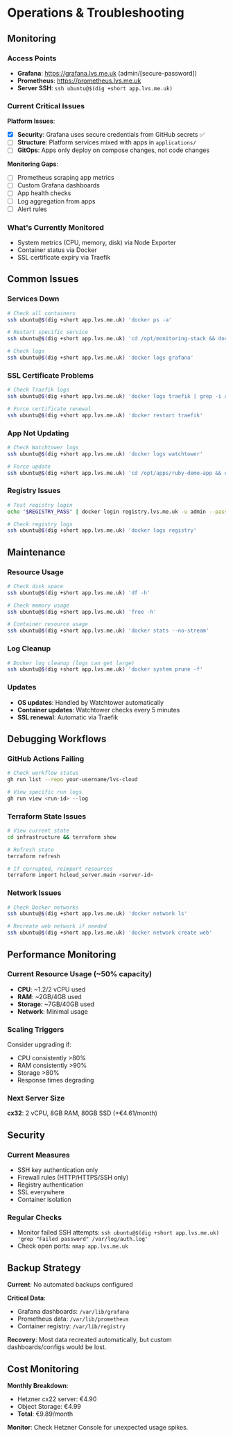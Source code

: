 # Operations & Troubleshooting

## Monitoring

### Access Points
- **Grafana**: https://grafana.lvs.me.uk (admin/[secure-password])
- **Prometheus**: https://prometheus.lvs.me.uk
- **Server SSH**: `ssh ubuntu@$(dig +short app.lvs.me.uk)`

### Current Critical Issues
**Platform Issues**:
- [x] **Security**: Grafana uses secure credentials from GitHub secrets ✅
- [ ] **Structure**: Platform services mixed with apps in `applications/`
- [ ] **GitOps**: Apps only deploy on compose changes, not code changes

**Monitoring Gaps**:
- [ ] Prometheus scraping app metrics
- [ ] Custom Grafana dashboards
- [ ] App health checks
- [ ] Log aggregation from apps
- [ ] Alert rules

### What's Currently Monitored
- System metrics (CPU, memory, disk) via Node Exporter
- Container status via Docker
- SSL certificate expiry via Traefik

## Common Issues

### Services Down
```bash
# Check all containers
ssh ubuntu@$(dig +short app.lvs.me.uk) 'docker ps -a'

# Restart specific service
ssh ubuntu@$(dig +short app.lvs.me.uk) 'cd /opt/monitoring-stack && docker compose restart grafana'

# Check logs
ssh ubuntu@$(dig +short app.lvs.me.uk) 'docker logs grafana'
```

### SSL Certificate Problems
```bash
# Check Traefik logs
ssh ubuntu@$(dig +short app.lvs.me.uk) 'docker logs traefik | grep -i acme'

# Force certificate renewal
ssh ubuntu@$(dig +short app.lvs.me.uk) 'docker restart traefik'
```

### App Not Updating
```bash
# Check Watchtower logs
ssh ubuntu@$(dig +short app.lvs.me.uk) 'docker logs watchtower'

# Force update
ssh ubuntu@$(dig +short app.lvs.me.uk) 'cd /opt/apps/ruby-demo-app && docker compose pull && docker compose up -d'
```

### Registry Issues
```bash
# Test registry login
echo "$REGISTRY_PASS" | docker login registry.lvs.me.uk -u admin --password-stdin

# Check registry logs
ssh ubuntu@$(dig +short app.lvs.me.uk) 'docker logs registry'
```

## Maintenance

### Resource Usage
```bash
# Check disk space
ssh ubuntu@$(dig +short app.lvs.me.uk) 'df -h'

# Check memory usage
ssh ubuntu@$(dig +short app.lvs.me.uk) 'free -h'

# Container resource usage
ssh ubuntu@$(dig +short app.lvs.me.uk) 'docker stats --no-stream'
```

### Log Cleanup
```bash
# Docker log cleanup (logs can get large)
ssh ubuntu@$(dig +short app.lvs.me.uk) 'docker system prune -f'
```

### Updates
- **OS updates**: Handled by Watchtower automatically
- **Container updates**: Watchtower checks every 5 minutes
- **SSL renewal**: Automatic via Traefik

## Debugging Workflows

### GitHub Actions Failing
```bash
# Check workflow status
gh run list --repo your-username/lvs-cloud

# View specific run logs
gh run view <run-id> --log
```

### Terraform State Issues
```bash
# View current state
cd infrastructure && terraform show

# Refresh state
terraform refresh

# If corrupted, reimport resources
terraform import hcloud_server.main <server-id>
```

### Network Issues
```bash
# Check Docker networks
ssh ubuntu@$(dig +short app.lvs.me.uk) 'docker network ls'

# Recreate web network if needed
ssh ubuntu@$(dig +short app.lvs.me.uk) 'docker network create web'
```

## Performance Monitoring

### Current Resource Usage (~50% capacity)
- **CPU**: ~1.2/2 vCPU used
- **RAM**: ~2GB/4GB used
- **Storage**: ~7GB/40GB used
- **Network**: Minimal usage

### Scaling Triggers
Consider upgrading if:
- CPU consistently >80%
- RAM consistently >90%
- Storage >80%
- Response times degrading

### Next Server Size
**cx32**: 2 vCPU, 8GB RAM, 80GB SSD (+€4.61/month)

## Security

### Current Measures
- SSH key authentication only
- Firewall rules (HTTP/HTTPS/SSH only)
- Registry authentication
- SSL everywhere
- Container isolation

### Regular Checks
- Monitor failed SSH attempts: `ssh ubuntu@$(dig +short app.lvs.me.uk) 'grep "Failed password" /var/log/auth.log'`
- Check open ports: `nmap app.lvs.me.uk`

## Backup Strategy

**Current**: No automated backups configured

**Critical Data**:
- Grafana dashboards: `/var/lib/grafana`
- Prometheus data: `/var/lib/prometheus`
- Container registry: `/var/lib/registry`

**Recovery**: Most data recreated automatically, but custom dashboards/configs would be lost.

## Cost Monitoring

**Monthly Breakdown**:
- Hetzner cx22 server: €4.90
- Object Storage: €4.99
- **Total**: €9.89/month

**Monitor**: Check Hetzner Console for unexpected usage spikes.
